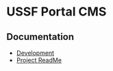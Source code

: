 # USSF Portal CMS

## Documentation

- [Development](https://github.com/USSF-ORBIT/ussf-portal/blob/main/docs/cms_development.md)
- [Project ReadMe](https://github.com/USSF-ORBIT/ussf-portal/blob/main/docs/README.md)

